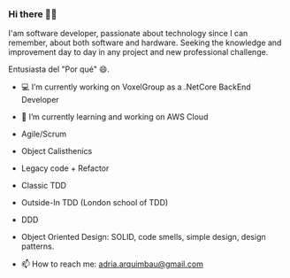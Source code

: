 ### Hi there 👋😄

I'am software developer, passionate about technology since I can remember, about both software and hardware. Seeking the knowledge and improvement day to day in any project and new professional challenge.

Entusiasta del "Por qué" 😄.

- 💻 I’m currently working on VoxelGroup as a .NetCore BackEnd Developer
- 🌱 I’m currently learning and working on AWS Cloud

- Agile/Scrum
- Object Calisthenics
- Legacy code + Refactor
- Classic TDD
- Outside-In TDD (London school of TDD)
- DDD
- Object Oriented Design: SOLID, code smells, simple design, design patterns.

- 📫 How to reach me: adria.arquimbau@gmail.com

<!--
**adria-arquimbau/adria-arquimbau** is a ✨ _special_ ✨ repository because its `README.md` (this file) appears on your GitHub profile.

Here are some ideas to get you started:


- 🌱 I’m currently learning ...
- 👯 I’m looking to collaborate on ...
- 🤔 I’m looking for help with ...
- 💬 Ask me about ...
- 📫 How to reach me: ...
- 😄 Pronouns: ...
- ⚡ Fun fact: ...
-->
